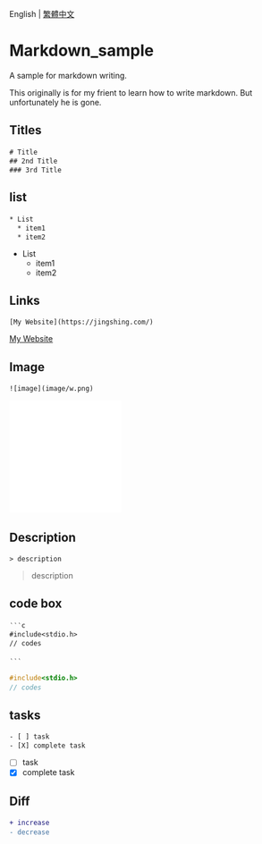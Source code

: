 English | [繁體中文](README_TCH.md)
# Markdown_sample
A sample for markdown writing.

This originally is for my frient to learn how to write markdown. But unfortunately he is gone.

## Titles
```
# Title
## 2nd Title
### 3rd Title
```

## list
```
* List
  * item1
  * item2
```
* List
  * item1
  * item2
## Links
```
[My Website](https://jingshing.com/)
```
[My Website](https://jingshing.com/)
## Image
```
![image](image/w.png)
```
![image](image/w.png)

## Description
```
> description
```
> description

## code box
```
‵‵‵c
#include<stdio.h>
// codes

‵‵‵
```

```c
#include<stdio.h>
// codes

```

## tasks
```
- [ ] task
- [X] complete task
```
- [ ] task
- [X] complete task

## Diff
```diff
+ increase
- decrease
```
